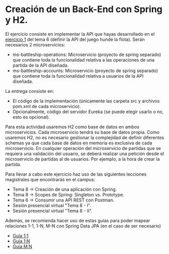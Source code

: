 # Creación de un Back-End con Spring y H2.

El ejercicio consiste en implementar la API que hayas desarrollado en el [ejercicio 1](https://github.com/UnirCs/DWFS-PER7660-2223/blob/master/06_Tema6/00_RESOURCES/T6_E1.md) del tema 6 (definir la API del juego hunde la flota). Serán necesarios 2 microservicios:

- ms-battleship-operations: Microservicio (proyecto de spring separado) que contiene toda la funcionalidad relativa a las operaciones de una partida de la API diseñada.
- ms-battleship-accounts: Microservicio (proyecto de spring separado) que contiene toda la funcionalidad relativa a usuarios de la API diseñada.

La entrega consiste en:
- El código de la implementación (únicamente las carpeta src y archivos pom.xml de cada microservicio).
- Opcionalmente, código del servidor Eureka (se puede elegir usarlo o no, esto es opcional).

Para esta actividad usaremos H2 como base de datos en ambos microservicios. Cada microservicio tendrá su base de datos propia. Como usaremos H2, no es necesario gestionar la complejidad de definir diferentes schemas ya que cada base de datos en memoria es exclusiva de cada microservicio.
En cualquier operación del microservicio de partidas que se requiera una validación del usuario, se deberá realizar una petición desde el microservicio de partidas al de usuarios. Por ejemplo, a la hora de crear la partida.

Para llevar a cabo este ejercicio haz uso de las siguientes lecciones magistrales que encontrarás en el campus:
- Tema 8 -> Creación de una aplicación con Spring.
- Tema 8 -> Scopes de Spring: Singleton vs. Prototype.
- Tema 6 -> Consumir una API REST con Postman.
- Sesión presencial virtual "Tema 8 - I".
- Sesión presencial virtual "Tema 8 - II".

Además, se recomienda hacer uso de estas guías para poder mapear relaciones 1-1, 1-N, M-N con Spring Data JPA (en el caso de ser necesario)
- [Guía 1:1](https://www.baeldung.com/jpa-one-to-one)
- [Guía 1:N](https://www.baeldung.com/hibernate-one-to-many)
- [Guía M:N](https://www.baeldung.com/jpa-many-to-many)
